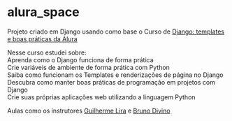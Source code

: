 # alura_space

Projeto criado em Django usando como base o Curso de [Django: templates e boas práticas da Alura](https://cursos.alura.com.br/course/django-templates-boas-praticas)

Nesse curso estudei sobre: <br>
Aprenda como o Django funciona de forma prática <br>
Crie variáveis de ambiente de forma prática com Python <br>
Saiba como funcionam os Templates e renderizações de página no Django <br>
Descubra como manter boas práticas de programação em projetos com Django <br>
Crie suas próprias aplicações web utilizando a linguagem Python

Aulas como os instrutores [Guilherme Lira](https://www.linkedin.com/in/guilherme-lima-458925178/) e [Bruno Divino](https://www.linkedin.com/in/brunodivino/)

